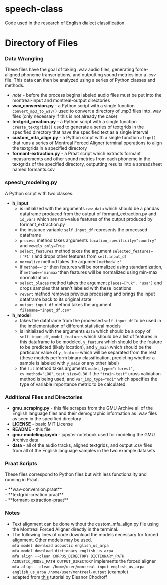 # speech-class
Code used in the research of English dialect classification.
# Directory of Files
### Data Wrangling
<p> These files have the goal of taking .wav audio files, generating force-aligned phoneme transcriptions, and outputting sound metrics into a .csv file. This data
can then be analyzed using a series of Python classes and methods. </p>

- *note* - before the process begins labeled audio files must be put into the montreal-input and montreal-output directories <br>
- **wav_conversion.py** - a Python script with a single function `convert_mp3_to_wav()` used to convert a directory of .mp3 files into .wav files (only necessary if this is not already the case) <br>
- **textgrid_creation.py** - a Python script with a single function `create_textgrids()` used to generate a series of textgrids in the specified directory that have the specified text as a single interval <br>
- **custom_mfa_align.py** - a Python script with a single function `align()` that runs a series of Montreal Forced Aligner terminal operations to align the textgrids in a specified directory <br> 
- **formant-extraction.py** - a Praat script which extracts formant measurements and other sound metrics from each phoneme in the textgrids of the specified directory, outputting results 
into a spreadsheet named formants.csv <br>
  
### speech_modeling.py
<p> A Python script with two classes. </p>

- **h_input**
  - is initialized with the arguments `raw_data` which should be a pandas dataframe produced from the output of formant_extraction.py 
and `id_vars` which are non-value features of the output produced by formant_extraction.py <br>
  - the instance variable `self.input_df` represents the processed dataframe <br>
  - `process` method takes arguments `location_specificity="country"` and `vowels_only=True` <br>
  - `select_features` method takes the argument `selected_features=['F1']` and drops other features from `self.input_df` <br>
  - `normalize` method takes the argument `method='z'` <br>
  - if `method=='z'` then features will be normalized using standardization, if `method=='minmax'`then features will be normalized using min-max normalization <br>
  - `select_places` method takes the argument `places=["uk", "usa"]` and drops samples that aren't labeled with these locations <br>
  - `revert` method removes previous processing and brings the input dataframe back to its original state <br>
  - `output_input_df` method takes the argument `filename="input_df.csv"` <br>
- **h_model**
  - takes the dataframe from the processed `self.input_df` to be used in the implementation of different statistical models <br>
  - is initialized with the arguments `data` which should be a copy of `self.input_df`, `model_features` which should be a list of features in this dataframe to be modeled, 
`y_feature` which should be the feature to be predicted (likely location), and `y_main` which should be the particular value of `y_feature` which will be separated from the 
rest (these models perform binary classification, predicting whether a sample is labeled with `y_main` or any other label) <br>
  - the `fit` method takes arguments `model_type="rforest"`, `cv_method="LOO"`, `test_size=0.30` if the `"train-test"` cross validation method is being used, 
and `var_imp_type="mdi"` which specifies the type of variable importance metric to be calculated

### Additional Files and Directories<br>
- **gmu_scraping.py** - this file scrapes from the GMU Archive all of the English language files and their demographic information as .wav files as seen in the specified directory <br>
- **LICENSE** - basic MIT License <br>
- **README** - this file <br>
- **gmu-modeling.ipynb** - jupyter notebook used for modeling the GMU Archive data <br>
- **data** - all of the audio tracks, aligned textgrids, and output .csv files from all of the English language samples in the two example datasets <br>

### Praat Scripts
<p> These files correspond to Python files but with less functionality and running in Praat.</p>
- **wav-conversion.praat** <br>
- **textgrid-creation.praat** <br>
-  **formant-extraction-praat** <br>

### Notes
- Text alignment can be done without the custom_mfa_align.py file using the Montreal Forced Aligner directly in the terminal. <br>
- The following lines of code download the models necessary for forced alignment. Other models may be used. <br>
`mfa model download acoustic english_us_arpa` <br>
`mfa model download dictionary english_us_arpa` <br>
`mfa align --clean CORPUS_DIRECTORY DICTIONARY_PATH ACOUSTIC_MODEL_PATH OUTPUT_DIRECTORY` implements the forced aligner <br>
`mfa align --clean /home/user/montreal-input english_us_arpa english_us_arpa /home/user/montreal-output` (example) <br>
- adapted from [this](https://eleanorchodroff.com/tutorial/montreal-forced-aligner.html) tutorial by Eleanor Chodroff
